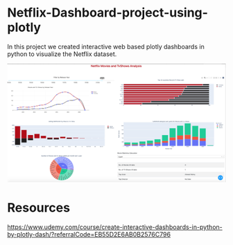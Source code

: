 # Netflix-Dashboard-project-using-plotly
 In this project we created interactive web based plotly dashboards in python to visualize the Netflix  dataset.
 
![](Screen%20Shot%202021-11-05%20at%207.10.56%20AM.png)

# Resources

https://www.udemy.com/course/create-interactive-dashboards-in-python-by-plotly-dash/?referralCode=EB55D2E6AB0B2576C796
